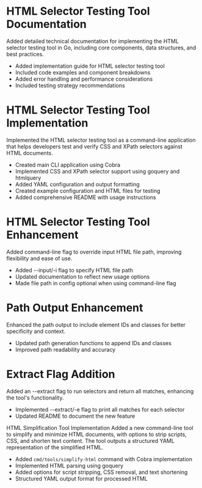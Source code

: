 # HTML Selector Testing Tool Documentation

Added detailed technical documentation for implementing the HTML selector testing tool in Go, including core components, data structures, and best practices.

- Added implementation guide for HTML selector testing tool
- Included code examples and component breakdowns
- Added error handling and performance considerations
- Included testing strategy recommendations

# HTML Selector Testing Tool Implementation

Implemented the HTML selector testing tool as a command-line application that helps developers test and verify CSS and XPath selectors against HTML documents.

- Created main CLI application using Cobra
- Implemented CSS and XPath selector support using goquery and htmlquery
- Added YAML configuration and output formatting
- Created example configuration and HTML files for testing
- Added comprehensive README with usage instructions

# HTML Selector Testing Tool Enhancement

Added command-line flag to override input HTML file path, improving flexibility and ease of use.

- Added --input/-i flag to specify HTML file path
- Updated documentation to reflect new usage options
- Made file path in config optional when using command-line flag

# Path Output Enhancement

Enhanced the path output to include element IDs and classes for better specificity and context.

- Updated path generation functions to append IDs and classes
- Improved path readability and accuracy

# Extract Flag Addition

Added an --extract flag to run selectors and return all matches, enhancing the tool's functionality.

- Implemented --extract/-e flag to print all matches for each selector
- Updated README to document the new feature

HTML Simplification Tool Implementation
Added a new command-line tool to simplify and minimize HTML documents, with options to strip scripts, CSS, and shorten text content. The tool outputs a structured YAML representation of the simplified HTML.

- Added `cmd/tools/simplify-html` command with Cobra implementation
- Implemented HTML parsing using goquery
- Added options for script stripping, CSS removal, and text shortening
- Structured YAML output format for processed HTML 
